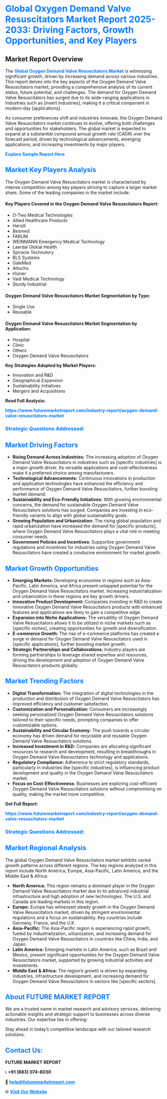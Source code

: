 <h1 style="color: #007BFF;">Global Oxygen Demand Valve Resuscitators Market Report 2025-2033: Driving Factors, Growth Opportunities, and Key Players</h1>

<section id="overview">
<h2>Market Report Overview</h2>
<p>The <a href="https://www.futuremarketreport.com/industry-report/oxygen-demand-valve-resuscitators-market" style="color: #007BFF; text-decoration: none;"><strong>Global Oxygen Demand Valve Resuscitators Market</strong></a> is witnessing significant growth, driven by increasing demand across various industries. This report delves into the key aspects of the Oxygen Demand Valve Resuscitators market, providing a comprehensive analysis of its current status, future potential, and challenges. The demand for Oxygen Demand Valve Resuscitators has surged due to its wide-ranging applications in industries such as [insert industries], making it a critical component in modern-day [applications].</p>
<p>As consumer preferences shift and industries innovate, the Oxygen Demand Valve Resuscitators market continues to evolve, offering both challenges and opportunities for stakeholders. The global market is expected to expand at a substantial compound annual growth rate (CAGR) over the forecast period, driven by technological advancements, emerging applications, and increasing investments by major players.</p>
</section>

<section id="overview">
<p><a href="https://www.futuremarketreport.com/request-sample/reportId=123996" style="color: #007BFF; text-decoration: none;"><strong>Explore Sample Report Here</strong></a></p>
</section>

<section id="key-players">
<h2 style="color: #007BFF;">Market Key Players Analysis</h2>
<p>The Oxygen Demand Valve Resuscitators market is characterized by intense competition among key players striving to capture a larger market share. Some of the leading companies in the market include:</p>
<h4>Key Players Covered in the Oxygen Demand Valve Resuscitators Report:</h4>
<ul><li>O-Two Medical Technologies</li><li>Allied Healthcare Products</li><li>Hersill</li><li>Besmed</li><li>FARUM</li><li>WEINMANN Emergency Medical Technology</li><li>Laerdal Global Health</li><li>Spiracle Technolory</li><li>BLS Systems</li><li>GaleMed</li><li>Attucho</li><li>Hsiner</li><li>Vadi Medical Technology</li><li>Sturdy Industrial</li></ul>
<h4>Oxygen Demand Valve Resuscitators Market Segmentation by Type:</h4>
<ul><li>Single Use</li><li>Reusable</li></ul>

<h4>Oxygen Demand Valve Resuscitators Market Segmentation by Application:</h4>
<ul><li>Hospital</li><li>Clinic</li><li>Others</li><li>Oxygen Demand Valve Resuscitators</li></ul>
<p><strong>Key Strategies Adopted by Market Players:</strong></p>
<ul>
<li>Innovation and R&D</li>
<li>Geographical Expansion</li>
<li>Sustainability Initiatives</li>
<li>Mergers and Acquisitions</li>
</ul>
</section>

<section>
<p><strong>Read Full Analysis: </strong></p><a href="https://www.futuremarketreport.com/industry-report/oxygen-demand-valve-resuscitators-market" style="color: #007BFF; text-decoration: none;"><strong>https://www.futuremarketreport.com/industry-report/oxygen-demand-valve-resuscitators-market</strong></a>
<h3 style="color: #007BFF;">Strategic Questions Addressed:</h3>
</section>

<section id="driving-factors">
<h2 style="color: #007BFF;">Market Driving Factors</h2>
<ul>
<li><strong>Rising Demand Across Industries:</strong> The increasing adoption of Oxygen Demand Valve Resuscitators in industries such as [specific industries] is a major growth driver. Its versatile applications and cost-effectiveness make it a preferred choice among manufacturers.</li>
<li><strong>Technological Advancements:</strong> Continuous innovations in production and application technologies have enhanced the efficiency and performance of Oxygen Demand Valve Resuscitators, further boosting market demand.</li>
<li><strong>Sustainability and Eco-Friendly Initiatives:</strong> With growing environmental concerns, the demand for sustainable Oxygen Demand Valve Resuscitators solutions has surged. Companies are investing in eco-friendly variants to align with global sustainability goals.</li>
<li><strong>Growing Population and Urbanization:</strong> The rising global population and rapid urbanization have increased the demand for [specific products], where Oxygen Demand Valve Resuscitators plays a vital role in meeting consumer needs.</li>
<li><strong>Government Policies and Incentives:</strong> Supportive government regulations and incentives for industries using Oxygen Demand Valve Resuscitators have created a conducive environment for market growth.</li>
</ul>
</section>

<section id="growth-opportunities">
<h2 style="color: #007BFF;">Market Growth Opportunities</h2>
<ul>
<li><strong>Emerging Markets:</strong> Developing economies in regions such as Asia-Pacific, Latin America, and Africa present untapped potential for the Oxygen Demand Valve Resuscitators market. Increasing industrialization and urbanization in these regions are key growth drivers.</li>
<li><strong>Innovative Product Development:</strong> Companies investing in R&D to create innovative Oxygen Demand Valve Resuscitators products with enhanced features and applications are likely to gain a competitive edge.</li>
<li><strong>Expansion into Niche Applications:</strong> The versatility of Oxygen Demand Valve Resuscitators allows it to be utilized in niche markets such as [specific niches], creating opportunities for growth and diversification.</li>
<li><strong>E-commerce Growth:</strong> The rise of e-commerce platforms has created a surge in demand for Oxygen Demand Valve Resuscitators used in [specific applications], further boosting market growth.</li>
<li><strong>Strategic Partnerships and Collaborations:</strong> Industry players are forming partnerships to leverage shared expertise and resources, driving the development and adoption of Oxygen Demand Valve Resuscitators products globally.</li>
</ul>
</section>

<section id="trending-factors">
<h2 style="color: #007BFF;">Market Trending Factors</h2>
<ul>
<li><strong>Digital Transformation:</strong> The integration of digital technologies in the production and distribution of Oxygen Demand Valve Resuscitators has improved efficiency and customer satisfaction.</li>
<li><strong>Customization and Personalization:</strong> Consumers are increasingly seeking personalized Oxygen Demand Valve Resuscitators solutions tailored to their specific needs, prompting companies to offer customizable options.</li>
<li><strong>Sustainability and Circular Economy:</strong> The push towards a circular economy has driven demand for recyclable and reusable Oxygen Demand Valve Resuscitators solutions.</li>
<li><strong>Increased Investment in R&D:</strong> Companies are allocating significant resources to research and development, resulting in breakthroughs in Oxygen Demand Valve Resuscitators technology and applications.</li>
<li><strong>Regulatory Compliance:</strong> Adherence to strict regulatory standards, particularly in industries like [specific industries], is influencing product development and quality in the Oxygen Demand Valve Resuscitators market.</li>
<li><strong>Focus on Cost-Effectiveness:</strong> Businesses are exploring cost-efficient Oxygen Demand Valve Resuscitators solutions without compromising on quality, making the market more competitive.</li>
</ul>
</section>

<section>
<p><strong>Get Full Report: </strong></p><a href="https://www.futuremarketreport.com/industry-report/oxygen-demand-valve-resuscitators-market" style="color: #007BFF; text-decoration: none;"><strong>https://www.futuremarketreport.com/industry-report/oxygen-demand-valve-resuscitators-market</strong></a>
<h3 style="color: #007BFF;">Strategic Questions Addressed:</h3>
</section>


<section id="regional-analysis">
<h2 style="color: #007BFF;">Market Regional Analysis</h2>
<p>The global Oxygen Demand Valve Resuscitators market exhibits varied growth patterns across different regions. The key regions analyzed in this report include North America, Europe, Asia-Pacific, Latin America, and the Middle East & Africa:</p>
<ul>
<li><strong>North America:</strong> This region remains a dominant player in the Oxygen Demand Valve Resuscitators market due to its advanced industrial infrastructure and high adoption of new technologies. The U.S. and Canada are leading markets in this region.</li>
<li><strong>Europe:</strong> Europe has witnessed steady growth in the Oxygen Demand Valve Resuscitators market, driven by stringent environmental regulations and a focus on sustainability. Key countries include Germany, France, and the U.K.</li>
<li><strong>Asia-Pacific:</strong> The Asia-Pacific region is experiencing rapid growth, fueled by industrialization, urbanization, and increasing demand for Oxygen Demand Valve Resuscitators in countries like China, India, and Japan.</li>
<li><strong>Latin America:</strong> Emerging markets in Latin America, such as Brazil and Mexico, present significant opportunities for the Oxygen Demand Valve Resuscitators market, supported by growing industrial activities and investments.</li>
<li><strong>Middle East & Africa:</strong> The region’s growth is driven by expanding industries, infrastructure development, and increasing demand for Oxygen Demand Valve Resuscitators in sectors like [specific sectors].</li>
</ul>
</section>

<footer>
<h2 style="color: #007BFF;">About FUTURE MARKET REPORT</h2>
<p>We are a trusted name in market research and advisory services, delivering actionable insights and strategic support to businesses across diverse industries. Our expertise lies in offering:</p>

<p>Stay ahead in today’s competitive landscape with our tailored research solutions.</p>

<h2 style="color: #007BFF;">Contact Us:</h2>
<p><strong>FUTURE MARKET REPORT</strong></p>
<p>📞 <strong>+91 (883) 074-8030</strong></p>
<p>📧 <strong><a href="mailto:help@futuremarketreport.com" style="color: #007BFF;">help@futuremarketreport.com</a></strong></p>
<p>🌐 <strong><a href="https://www.futuremarketreport.com/" style="color: #007BFF;">Visit Our Website</a></strong></p>
</footer>